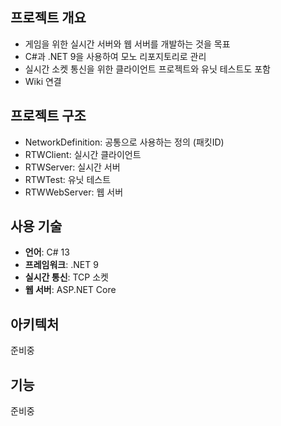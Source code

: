## 프로젝트 개요
- 게임을 위한 실시간 서버와 웹 서버를 개발하는 것을 목표
- C#과 .NET 9을 사용하여 모노 리포지토리로 관리
- 실시간 소켓 통신을 위한 클라이언트 프로젝트와 유닛 테스트도 포함
- Wiki 연결
## 프로젝트 구조
- NetworkDefinition: 공통으로 사용하는 정의 (패킷ID)
- RTWClient: 실시간 클라이언트
- RTWServer: 실시간 서버
- RTWTest: 유닛 테스트
- RTWWebServer: 웹 서버
## 사용 기술
- **언어**: C# 13
- **프레임워크**: .NET 9
- **실시간 통신**: TCP 소켓
- **웹 서버**: ASP.NET Core
## 아키텍처
준비중
## 기능
준비중
